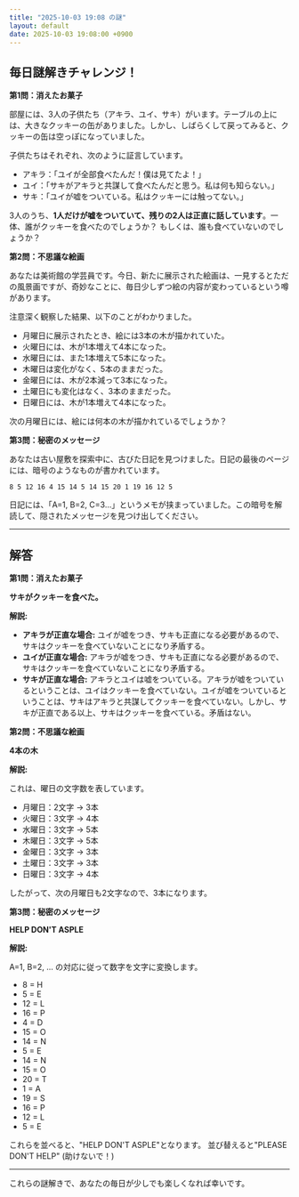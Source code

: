 ```yaml
---
title: "2025-10-03 19:08 の謎"
layout: default
date: 2025-10-03 19:08:00 +0900
---
```

## 毎日謎解きチャレンジ！

**第1問：消えたお菓子**

部屋には、3人の子供たち（アキラ、ユイ、サキ）がいます。テーブルの上には、大きなクッキーの缶がありました。しかし、しばらくして戻ってみると、クッキーの缶は空っぽになっていました。

子供たちはそれぞれ、次のように証言しています。

*   アキラ：「ユイが全部食べたんだ！僕は見てたよ！」
*   ユイ：「サキがアキラと共謀して食べたんだと思う。私は何も知らない。」
*   サキ：「ユイが嘘をついている。私はクッキーには触ってない。」

3人のうち、**1人だけが嘘をついていて、残りの2人は正直に話しています**。一体、誰がクッキーを食べたのでしょうか？ もしくは、誰も食べていないのでしょうか？

**第2問：不思議な絵画**

あなたは美術館の学芸員です。今日、新たに展示された絵画は、一見するとただの風景画ですが、奇妙なことに、毎日少しずつ絵の内容が変わっているという噂があります。

注意深く観察した結果、以下のことがわかりました。

*   月曜日に展示されたとき、絵には3本の木が描かれていた。
*   火曜日には、木が1本増えて4本になった。
*   水曜日には、また1本増えて5本になった。
*   木曜日は変化がなく、5本のままだった。
*   金曜日には、木が2本減って3本になった。
*   土曜日にも変化はなく、3本のままだった。
*   日曜日には、木が1本増えて4本になった。

次の月曜日には、絵には何本の木が描かれているでしょうか？

**第3問：秘密のメッセージ**

あなたは古い屋敷を探索中に、古びた日記を見つけました。日記の最後のページには、暗号のようなものが書かれています。

`8 5 12 16 4 15 14 5 14 15 20 1 19 16 12 5`

日記には、「A=1, B=2, C=3...」というメモが挟まっていました。この暗号を解読して、隠されたメッセージを見つけ出してください。

---

## 解答

**第1問：消えたお菓子**

**サキがクッキーを食べた。**

**解説:**

*   **アキラが正直な場合:** ユイが嘘をつき、サキも正直になる必要があるので、サキはクッキーを食べていないことになり矛盾する。
*   **ユイが正直な場合:** アキラが嘘をつき、サキも正直になる必要があるので、サキはクッキーを食べていないことになり矛盾する。
*   **サキが正直な場合:** アキラとユイは嘘をついている。アキラが嘘をついているということは、ユイはクッキーを食べていない。ユイが嘘をついているということは、サキはアキラと共謀してクッキーを食べていない。しかし、サキが正直である以上、サキはクッキーを食べている。矛盾はない。

**第2問：不思議な絵画**

**4本の木**

**解説:**

これは、曜日の文字数を表しています。

*   月曜日：2文字 → 3本
*   火曜日：3文字 → 4本
*   水曜日：3文字 → 5本
*   木曜日：3文字 → 5本
*   金曜日：3文字 → 3本
*   土曜日：3文字 → 3本
*   日曜日：3文字 → 4本

したがって、次の月曜日も2文字なので、3本になります。

**第3問：秘密のメッセージ**

**HELP DON'T ASPLE**

**解説:**

A=1, B=2, ... の対応に従って数字を文字に変換します。

*   8 = H
*   5 = E
*   12 = L
*   16 = P
*   4 = D
*   15 = O
*   14 = N
*   5 = E
*   14 = N
*   15 = O
*   20 = T
*   1 = A
*   19 = S
*   16 = P
*   12 = L
*   5 = E

これらを並べると、"HELP DON'T ASPLE"となります。
並び替えると"PLEASE DON'T HELP" (助けないで！)

---

これらの謎解きで、あなたの毎日が少しでも楽しくなれば幸いです。
